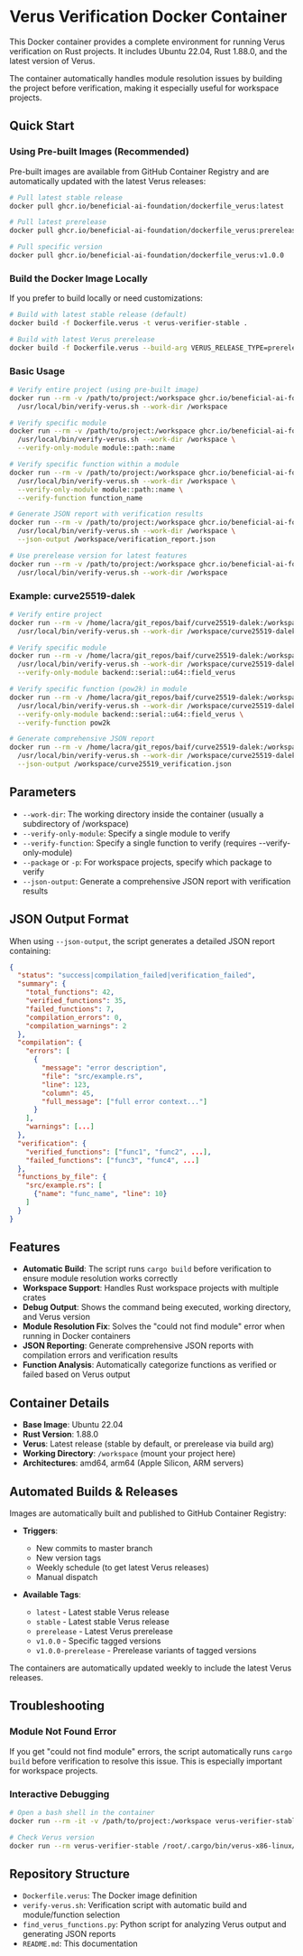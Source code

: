 # Verus Verification Docker Container

This Docker container provides a complete environment for running Verus verification on Rust projects. It includes Ubuntu 22.04, Rust 1.88.0, and the latest version of Verus.

The container automatically handles module resolution issues by building the project before verification, making it especially useful for workspace projects.

## Quick Start

### Using Pre-built Images (Recommended)

Pre-built images are available from GitHub Container Registry and are automatically updated with the latest Verus releases:

```bash
# Pull latest stable release
docker pull ghcr.io/beneficial-ai-foundation/dockerfile_verus:latest

# Pull latest prerelease
docker pull ghcr.io/beneficial-ai-foundation/dockerfile_verus:prerelease

# Pull specific version
docker pull ghcr.io/beneficial-ai-foundation/dockerfile_verus:v1.0.0
```

### Build the Docker Image Locally

If you prefer to build locally or need customizations:

```bash
# Build with latest stable release (default)
docker build -f Dockerfile.verus -t verus-verifier-stable .

# Build with latest Verus prerelease
docker build -f Dockerfile.verus --build-arg VERUS_RELEASE_TYPE=prerelease -t verus-verifier-prerelease .
```

### Basic Usage

```bash
# Verify entire project (using pre-built image)
docker run --rm -v /path/to/project:/workspace ghcr.io/beneficial-ai-foundation/dockerfile_verus:latest \
  /usr/local/bin/verify-verus.sh --work-dir /workspace

# Verify specific module
docker run --rm -v /path/to/project:/workspace ghcr.io/beneficial-ai-foundation/dockerfile_verus:latest \
  /usr/local/bin/verify-verus.sh --work-dir /workspace \
  --verify-only-module module::path::name

# Verify specific function within a module
docker run --rm -v /path/to/project:/workspace ghcr.io/beneficial-ai-foundation/dockerfile_verus:latest \
  /usr/local/bin/verify-verus.sh --work-dir /workspace \
  --verify-only-module module::path::name \
  --verify-function function_name

# Generate JSON report with verification results
docker run --rm -v /path/to/project:/workspace ghcr.io/beneficial-ai-foundation/dockerfile_verus:latest \
  /usr/local/bin/verify-verus.sh --work-dir /workspace \
  --json-output /workspace/verification_report.json

# Use prerelease version for latest features
docker run --rm -v /path/to/project:/workspace ghcr.io/beneficial-ai-foundation/dockerfile_verus:prerelease \
  /usr/local/bin/verify-verus.sh --work-dir /workspace
```

### Example: curve25519-dalek

```bash
# Verify entire project
docker run --rm -v /home/lacra/git_repos/baif/curve25519-dalek:/workspace ghcr.io/beneficial-ai-foundation/dockerfile_verus:latest \
  /usr/local/bin/verify-verus.sh --work-dir /workspace/curve25519-dalek

# Verify specific module
docker run --rm -v /home/lacra/git_repos/baif/curve25519-dalek:/workspace verus-verifier-stable \
  /usr/local/bin/verify-verus.sh --work-dir /workspace/curve25519-dalek \
  --verify-only-module backend::serial::u64::field_verus

# Verify specific function (pow2k) in module
docker run --rm -v /home/lacra/git_repos/baif/curve25519-dalek:/workspace verus-verifier-stable \
  /usr/local/bin/verify-verus.sh --work-dir /workspace/curve25519-dalek \
  --verify-only-module backend::serial::u64::field_verus \
  --verify-function pow2k

# Generate comprehensive JSON report
docker run --rm -v /home/lacra/git_repos/baif/curve25519-dalek:/workspace verus-verifier-stable \
  /usr/local/bin/verify-verus.sh --work-dir /workspace/curve25519-dalek \
  --json-output /workspace/curve25519_verification.json
```

## Parameters

- `--work-dir`: The working directory inside the container (usually a subdirectory of /workspace)
- `--verify-only-module`: Specify a single module to verify
- `--verify-function`: Specify a single function to verify (requires --verify-only-module)
- `--package` or `-p`: For workspace projects, specify which package to verify
- `--json-output`: Generate a comprehensive JSON report with verification results

## JSON Output Format

When using `--json-output`, the script generates a detailed JSON report containing:

```json
{
  "status": "success|compilation_failed|verification_failed",
  "summary": {
    "total_functions": 42,
    "verified_functions": 35,
    "failed_functions": 7,
    "compilation_errors": 0,
    "compilation_warnings": 2
  },
  "compilation": {
    "errors": [
      {
        "message": "error description",
        "file": "src/example.rs",
        "line": 123,
        "column": 45,
        "full_message": ["full error context..."]
      }
    ],
    "warnings": [...]
  },
  "verification": {
    "verified_functions": ["func1", "func2", ...],
    "failed_functions": ["func3", "func4", ...]
  },
  "functions_by_file": {
    "src/example.rs": [
      {"name": "func_name", "line": 10}
    ]
  }
}
```

## Features

- **Automatic Build**: The script runs `cargo build` before verification to ensure module resolution works correctly
- **Workspace Support**: Handles Rust workspace projects with multiple crates
- **Debug Output**: Shows the command being executed, working directory, and Verus version
- **Module Resolution Fix**: Solves the "could not find module" error when running in Docker containers
- **JSON Reporting**: Generate comprehensive JSON reports with compilation errors and verification results
- **Function Analysis**: Automatically categorize functions as verified or failed based on Verus output

## Container Details

- **Base Image**: Ubuntu 22.04
- **Rust Version**: 1.88.0
- **Verus**: Latest release (stable by default, or prerelease via build arg)
- **Working Directory**: `/workspace` (mount your project here)
- **Architectures**: amd64, arm64 (Apple Silicon, ARM servers)

## Automated Builds & Releases

Images are automatically built and published to GitHub Container Registry:

- **Triggers**: 
  - New commits to master branch
  - New version tags
  - Weekly schedule (to get latest Verus releases)
  - Manual dispatch

- **Available Tags**:
  - `latest` - Latest stable Verus release
  - `stable` - Latest stable Verus release  
  - `prerelease` - Latest Verus prerelease
  - `v1.0.0` - Specific tagged versions
  - `v1.0.0-prerelease` - Prerelease variants of tagged versions

The containers are automatically updated weekly to include the latest Verus releases.

## Troubleshooting

### Module Not Found Error

If you get "could not find module" errors, the script automatically runs `cargo build` before verification to resolve this issue. This is especially important for workspace projects.

### Interactive Debugging

```bash
# Open a bash shell in the container
docker run --rm -it -v /path/to/project:/workspace verus-verifier-stable bash

# Check Verus version
docker run --rm verus-verifier-stable /root/.cargo/bin/verus-x86-linux/verus --version
```

## Repository Structure

- `Dockerfile.verus`: The Docker image definition
- `verify-verus.sh`: Verification script with automatic build and module/function selection
- `find_verus_functions.py`: Python script for analyzing Verus output and generating JSON reports
- `README.md`: This documentation
